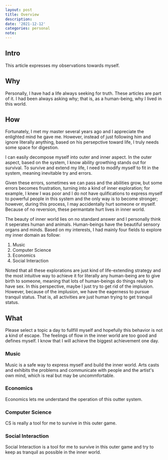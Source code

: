 ```yaml
---
layout: post
title: Overview
description:
date: '2021-12-12'
categories: personal
note:
---
```


## Intro

This article expresses my observations towards myself.

## Why

Personally, I have had a life always seeking for truth. These articles are part of it. I had been always asking why; that is, as a human-being, why I lived in this world.

## How

Fortunately, I met my master several years ago and I appreciate the enlighted mind he gave me. However, instead of just following him and ignore literally anything, based on his persepctive toward life, I truly needs some space for digestion.

I can easily decompose myself into outer and inner aspect. In the outer aspect, based on the system, I know ability growthing stands out for survival. To survive and extend my life, I need to modify myself to fit in the system, meaning inevitable try and errors.

Given these errors, sometimes we can pass and the abilities grow, but some errors becomes frustration, turning into a kind of inner exploration; for example, I knew I was poor and I do not have qulifications to express myself to powerful people in this system and the only way is to become stronger; however, during this process, I may accidentally hurt someone or myself. Because of no reversion, these permantate hurt lives in inner world.

The beauty of inner world lies on no standard answer and I personally think it seperates human and animals. Human-beings have the beautiful sensory organs and minds. Based on my interests, I had mainly four fields to explore my inner domain as follow:

1. Music
2. Computer Science
3. Economics
4. Social Interaction

Noted that all these explorations are just kind of life-extending strategy and the most intuitive way to achieve it for literally any human-being are to give birth to someone, meaning that lots of human-beings do things really to have sex. In this perspective, maybe I just try to get rid of the implusion. However, because of the implusion, we have the eagerness to pursue tranquil status. That is, all activities are just human trying to get tranquil status.

## What

Please select a topic a day to fullfill myself and hopefully this behavior is not a kind of escape. The feelings of flow in the inner world are too good and defines myself. I know that I will achieve the biggest achievement one day.

### Music

Music is a safe way to express myself and build the inner world. Arts casts and exhibits the problems and communicate with people and the artist's own mind, which is real but may be uncommfortable.

### Economics

Economics lets me understand the operation of this outter system.

### Computer Science

CS is really a tool for me to survive in this outer game.

### Social Interaction

Social Interaction is a tool for me to survive in this outer game and try to keep as tranquil as possible in the inner world.
